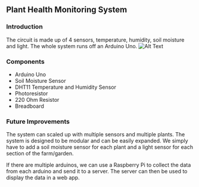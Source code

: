## Plant Health Monitoring System
### Introduction
The circuit is made up of 4 sensors, temperature, humidity, soil moisture and light. The whole system runs off an Arduino Uno. 
![Alt Text]('plant-status-schema_BDtIxaiaEA.png')

### Components
- Arduino Uno
- Soil Moisture Sensor
- DHT11 Temperature and Humidity Sensor
- Photoresistor
- 220 Ohm Resistor
- Breadboard

### Future Improvements
The system can scaled up with multiple sensors and multiple plants. The system is designed to be modular and can be easily expanded. We simply have to add a soil moisture sensor for each plant and a light sensor for each section of the farm/garden. 

If there are multiple arduinos, we can use a Raspberry Pi to collect the data from each arduino and send it to a server. The server can then be used to display the data in a web app.